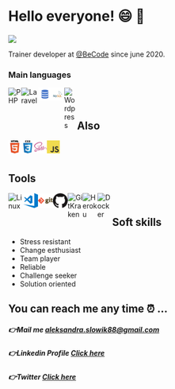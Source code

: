 # Hello everyone! :smile: :wave:

<img  align="center"  width="350" src="https://i.pinimg.com/originals/f8/51/6b/f8516b9c0ee5497018254b2750042240.gif">



Trainer developer at [@BeCode](https://becode.org/) since june 2020.



### Main languages

<img align="left" alt="PHP" width="26px" src="https://multarte.com.br/wp-content/uploads/2015/07/php1.png"/>
<img align="left" alt="Laravel" width="35px" src="https://www.codeforest.net/wp-content/uploads/2013/04/laravel-logo-big-570x398.png"/>
<img align="left" alt="SQL" width="26px" src="https://raw.githubusercontent.com/github/explore/80688e429a7d4ef2fca1e82350fe8e3517d3494d/topics/sql/sql.png"/> 
<img align="left" alt="MySQL" width="26px" src="https://raw.githubusercontent.com/github/explore/80688e429a7d4ef2fca1e82350fe8e3517d3494d/topics/mysql/mysql.png"/> 
<img align="left" alt="Wordpress" width="26px" src="https://cdn.1min30.com/wp-content/uploads/2017/03/logo-WordPress.jpg"/>
<br />
<br />
  
  
 ## Also
 
  
<img align="left" alt="HTML5" width="26px" src="https://raw.githubusercontent.com/github/explore/80688e429a7d4ef2fca1e82350fe8e3517d3494d/topics/html/html.png" />
<img align="left" alt="CSS3" width="26px" src="https://raw.githubusercontent.com/github/explore/80688e429a7d4ef2fca1e82350fe8e3517d3494d/topics/css/css.png" />
<img align="left" alt="Sass" width="26px" src="https://raw.githubusercontent.com/github/explore/80688e429a7d4ef2fca1e82350fe8e3517d3494d/topics/sass/sass.png" /> 
<img align="left" alt="JavaScript" width="26px" src="https://raw.githubusercontent.com/github/explore/80688e429a7d4ef2fca1e82350fe8e3517d3494d/topics/javascript/javascript.png" />
  


<br />
<br />

## Tools

<a><img align="left" alt="Linux" width="30px" src="https://ekladata.com/OaWEOS-KYMWqb0GtA16wDCIiCSM.png" /><a/>
<a><img align="left" alt="Visual Studio Code" width="30px" src="https://raw.githubusercontent.com/github/explore/80688e429a7d4ef2fca1e82350fe8e3517d3494d/topics/visual-studio-code/visual-studio-code.png" /><a/>
<a><img align="left" alt="Git" width="30px" src="https://raw.githubusercontent.com/github/explore/80688e429a7d4ef2fca1e82350fe8e3517d3494d/topics/git/git.png" /><a/>
<a><img align="left" alt="GitHub" width="30px" src="https://raw.githubusercontent.com/github/explore/78df643247d429f6cc873026c0622819ad797942/topics/github/github.png" /><a/>
<a><img align="left" alt="GitKraken" width="30px" src="https://www.gitkraken.com/img/keif-gallery/gallery-keif.jpg" /><a/>
<a><img align="left" alt="Heroku" width="30px" src="https://encrypted-tbn0.gstatic.com/images?q=tbn%3AANd9GcRKWh6WVL_GbOx7gn03ia9JFaplrdXksdLX1w&usqp=CAU" /><a/>
<a><img align="left" alt="Docker" width="30px" src="https://encrypted-tbn0.gstatic.com/images?q=tbn%3AANd9GcTTai6fO9PKg20-B8psyaJA7rSBO6Asu2m5ug&usqp=CAU" /><a/><br />
 
 ## Soft skills 
 
 - Stress resistant
 - Change esthusiast
 - Team player
 - Reliable
 - Challenge seeker
 - Solution oriented



## You can reach me any time :alarm_clock: ...


##### :point_right:Mail me [aleksandra.slowik88@gmail.com]()

##### :point_right:Linkedin Profile [Click here](https://www.linkedin.com/in/aleksandra-slowik-dev/)

##### :point_right:Twitter  [Click here](https://twitter.com/aleksandraslow5)

